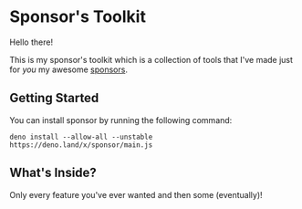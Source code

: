 # Sponsor's Toolkit

Hello there!

This is my sponsor's toolkit which is a collection of tools that I've
made just for *you* my awesome [sponsors](https://github.com/sponsors/caspervonb).

## Getting Started

You can install sponsor by running the following command:

```shell
deno install --allow-all --unstable https://deno.land/x/sponsor/main.js
```

## What's Inside?

Only every feature you've ever wanted and then some (eventually)!
